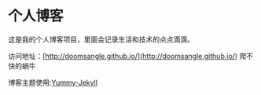 # 个人博客

这是我的个人博客项目，里面会记录生活和技术的点点滴滴。


访问地址：[http://doomsangle.github.io/](http://doomsangle.github.io/) 爬不快的蜗牛


博客主题使用:[Yummy-Jekyll](https://github.com/DONGChuan/Yummy-Jekyll)
